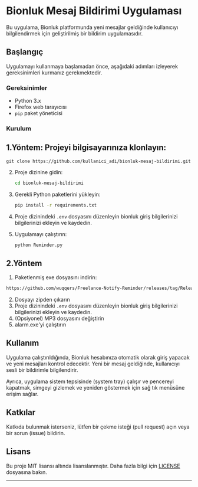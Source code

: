 # Bionluk Mesaj Bildirimi Uygulaması

Bu uygulama, Bionluk platformunda yeni mesajlar geldiğinde kullanıcıyı bilgilendirmek için geliştirilmiş bir bildirim uygulamasıdır.

## Başlangıç

Uygulamayı kullanmaya başlamadan önce, aşağıdaki adımları izleyerek gereksinimleri kurmanız gerekmektedir.

### Gereksinimler

- Python 3.x
- Firefox web tarayıcısı
- `pip` paket yöneticisi

### Kurulum

## 1.Yöntem:  Projeyi bilgisayarınıza klonlayın: 

  
    git clone https://github.com/kullanici_adi/bionluk-mesaj-bildirimi.git
  

2. Proje dizinine gidin:

    ```bash
    cd bionluk-mesaj-bildirimi
    ```

3. Gerekli Python paketlerini yükleyin:

    ```bash
    pip install -r requirements.txt
    ```

4. Proje dizinindeki `.env` dosyasını düzenleyin bionluk giriş bilgilerinizi bilgilerinizi ekleyin ve kaydedin.

5. Uygulamayı çalıştırın:

    ```bash
    python Reminder.py
    ```


## 2.Yöntem
1. Paketlenmiş exe dosyasını indirin:

  ```bash  
  https://github.com/wuqqers/Freelance-Notify-Reminder/releases/tag/Release
  ```
2. Dosyayı zipden çıkarın 
3. Proje dizinindeki `.env` dosyasını düzenleyin bionluk giriş bilgilerinizi bilgilerinizi ekleyin ve kaydedin.
4. (Opsiyonel) MP3 dosyasını değiştirin 
5. alarm.exe'yi çalıştırın



## Kullanım

Uygulama çalıştırıldığında, Bionluk hesabınıza otomatik olarak giriş yapacak ve yeni mesajları kontrol edecektir. Yeni bir mesaj geldiğinde, kullanıcıyı sesli bir bildirimle bilgilendirir.

Ayrıca, uygulama sistem tepsisinde (system tray) çalışır ve pencereyi kapatmak, simgeyi gizlemek ve yeniden göstermek için sağ tık menüsüne erişim sağlar.

## Katkılar

Katkıda bulunmak isterseniz, lütfen bir çekme isteği (pull request) açın veya bir sorun (issue) bildirin.

## Lisans

Bu proje MIT lisansı altında lisanslanmıştır. Daha fazla bilgi için [LICENSE](LICENSE) dosyasına bakın.

----

